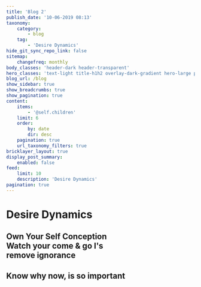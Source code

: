 ```yaml
---
title: 'Blog 2'
publish_date: '10-06-2019 08:13'
taxonomy:
    category:
        - blog
    tag:
        - 'Desire Dynamics'
hide_git_sync_repo_link: false
sitemap:
    changefreq: monthly
body_classes: 'header-dark header-transparent'
hero_classes: 'text-light title-h1h2 overlay-dark-gradient hero-large parallax'
blog_url: /blog
show_sidebar: true
show_breadcrumbs: true
show_pagination: true
content:
    items:
        - '@self.children'
    limit: 6
    order:
        by: date
        dir: desc
    pagination: true
    url_taxonomy_filters: true
bricklayer_layout: true
display_post_summary:
    enabled: false
feed:
    limit: 10
    description: 'Desire Dynamics'
pagination: true
---
```


# Desire Dynamics
## Own Your Self Conception <br>Watch your come & go I's <br>remove ignorance
## Know why now, is so important